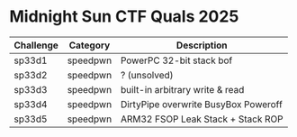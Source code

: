 # Midnight Sun CTF Quals 2025

| Challenge | Category | Description | 
| --- | :---: | --- |
| sp33d1 | speedpwn | PowerPC 32-bit stack bof |
| sp33d2 | speedpwn | ? (unsolved) |
| sp33d3 | speedpwn | built-in arbitrary write & read |
| sp33d4 | speedpwn | DirtyPipe overwrite BusyBox Poweroff |
| sp33d5 | speedpwn | ARM32 FSOP Leak Stack + Stack ROP |
